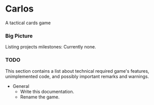# Carlos

A tactical cards game

### Big Picture
Listing projects milestones:
Currently none.

### TODO
This section contains a list about technical required game's features, unimplemented code, and possibly important remarks and warnings.

* General
	* Write this documentation.
	* Rename the game.
